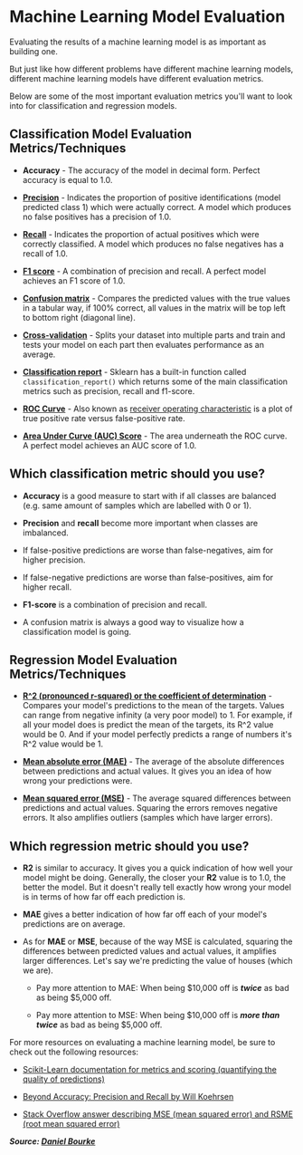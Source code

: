 # Machine Learning Model Evaluation
Evaluating the results of a machine learning model is as important as building one.

But just like how different problems have different machine learning models, different machine learning models have different evaluation metrics.

Below are some of the most important evaluation metrics you'll want to look into for classification and regression models.

## Classification Model Evaluation Metrics/Techniques
* **Accuracy** - The accuracy of the model in decimal form. Perfect accuracy is equal to 1.0.

* [**Precision**](https://scikit-learn.org/stable/modules/generated/sklearn.metrics.precision_score.html#sklearn.metrics.precision_score) - Indicates the proportion of positive identifications (model predicted class 1) which were actually correct. A model which produces no false positives has a precision of 1.0.

* [**Recall**](https://scikit-learn.org/stable/modules/generated/sklearn.metrics.recall_score.html#sklearn.metrics.recall_score) - Indicates the proportion of actual positives which were correctly classified. A model which produces no false negatives has a recall of 1.0.

* [**F1 score**](https://scikit-learn.org/stable/modules/generated/sklearn.metrics.f1_score.html#sklearn.metrics.f1_score) - A combination of precision and recall. A perfect model achieves an F1 score of 1.0.

* [**Confusion matrix**](https://www.dataschool.io/simple-guide-to-confusion-matrix-terminology/) - Compares the predicted values with the true values in a tabular way, if 100% correct, all values in the matrix will be top left to bottom right (diagonal line).

* [**Cross-validation**](https://scikit-learn.org/stable/modules/cross_validation.html) - Splits your dataset into multiple parts and train and tests your model on each part then evaluates performance as an average.

* [**Classification report**](https://scikit-learn.org/stable/modules/generated/sklearn.metrics.classification_report.html) - Sklearn has a built-in function called `classification_report()` which returns some of the main classification metrics such as precision, recall and f1-score.

* [**ROC Curve**](https://scikit-learn.org/stable/modules/generated/sklearn.metrics.roc_score.html) - Also known as [receiver operating characteristic](https://en.wikipedia.org/wiki/Receiver_operating_characteristic) is a plot of true positive rate versus false-positive rate.

* [**Area Under Curve (AUC) Score**](https://scikit-learn.org/stable/modules/generated/sklearn.metrics.roc_auc_score.html) - The area underneath the ROC curve. A perfect model achieves an AUC score of 1.0.

## Which classification metric should you use?
* **Accuracy** is a good measure to start with if all classes are balanced (e.g. same amount of samples which are labelled with 0 or 1).

* **Precision** and **recall** become more important when classes are imbalanced.

* If false-positive predictions are worse than false-negatives, aim for higher precision.

* If false-negative predictions are worse than false-positives, aim for higher recall.

* **F1-score** is a combination of precision and recall.

* A confusion matrix is always a good way to visualize how a classification model is going.

## Regression Model Evaluation Metrics/Techniques
* [**R^2 (pronounced r-squared) or the coefficient of determination**](https://scikit-learn.org/stable/modules/generated/sklearn.metrics.r2_score.html) - Compares your model's predictions to the mean of the targets. Values can range from negative infinity (a very poor model) to 1. For example, if all your model does is predict the mean of the targets, its R^2 value would be 0. And if your model perfectly predicts a range of numbers it's R^2 value would be 1.

* [**Mean absolute error (MAE)**](https://scikit-learn.org/stable/modules/generated/sklearn.metrics.mean_absolute_error.html) - The average of the absolute differences between predictions and actual values. It gives you an idea of how wrong your predictions were.

* [**Mean squared error (MSE)**](https://scikit-learn.org/stable/modules/generated/sklearn.metrics.mean_absolute_error.html) - The average squared differences between predictions and actual values. Squaring the errors removes negative errors. It also amplifies outliers (samples which have larger errors).

## Which regression metric should you use?

* **R2** is similar to accuracy. It gives you a quick indication of how well your model might be doing. Generally, the closer your **R2** value is to 1.0, the better the model. But it doesn't really tell exactly how wrong your model is in terms of how far off each prediction is.

* **MAE** gives a better indication of how far off each of your model's predictions are on average.

* As for **MAE** or **MSE**, because of the way MSE is calculated, squaring the differences between predicted values and actual values, it amplifies larger differences. Let's say we're predicting the value of houses (which we are).

  * Pay more attention to MAE: When being $10,000 off is ***twice*** as bad as being $5,000 off.

  * Pay more attention to MSE: When being $10,000 off is ***more than twice*** as bad as being $5,000 off.

For more resources on evaluating a machine learning model, be sure to check out the following resources:

* [Scikit-Learn documentation for metrics and scoring (quantifying the quality of predictions)](https://scikit-learn.org/stable/modules/model_evaluation.html)

* [Beyond Accuracy: Precision and Recall by Will Koehrsen](https://towardsdatascience.com/beyond-accuracy-precision-and-recall-3da06bea9f6c)

* [Stack Overflow answer describing MSE (mean squared error) and RSME (root mean squared error)](https://stackoverflow.com/a/37861832)

 ***Source: [Daniel Bourke](https://github.com/mrdbourke/zero-to-mastery-ml)***